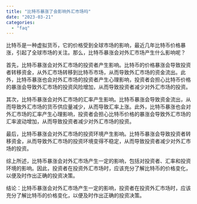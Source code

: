 ```yaml
---
title: "比特币暴涨了会影响外汇市场吗"
date: "2023-03-21"
categories: 
  - "faq"
---
```


比特币是一种虚拟货币，它的价格受到全球市场的影响，最近几年比特币价格暴涨，引起了全球市场的关注。那么，比特币暴涨会对外汇市场产生什么影响呢？

首先，比特币暴涨会对外汇市场的投资者产生影响。比特币的价格暴涨会导致投资者转移资金，从外汇市场转移到比特币市场，从而导致外汇市场的资金流出。此外，比特币暴涨也会对外汇市场的投资者产生心理影响，投资者会担心比特币价格的暴涨会导致外汇市场的投资风险增加，从而导致投资者减少对外汇市场的投资。

其次，比特币暴涨会对外汇市场的汇率产生影响。比特币暴涨会导致资金流出，从而导致外汇市场的货币供应量减少，从而导致汇率上涨。此外，比特币暴涨也会对外汇市场的汇率产生心理影响，投资者会担心比特币价格的暴涨会导致外汇市场的汇率波动增加，从而导致投资者减少对外汇市场的投资。

最后，比特币暴涨会对外汇市场的投资环境产生影响。比特币暴涨会导致投资者转移资金，从而导致外汇市场的投资环境变得不稳定，从而导致投资者减少对外汇市场的投资。

综上所述，比特币暴涨会对外汇市场产生一定的影响，包括对投资者、汇率和投资环境的影响。因此，投资者在投资外汇市场时，应该充分了解比特币的价格变化，以便及时作出正确的投资决策。

结论：比特币暴涨会对外汇市场产生一定的影响，投资者在投资外汇市场时，应该充分了解比特币的价格变化，以便及时作出正确的投资决策。
